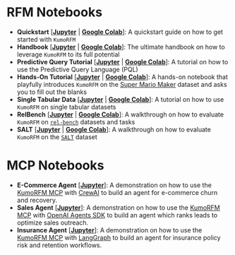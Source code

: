 # RFM Notebooks

* **Quickstart** [[**Jupyter**](./quickstart.ipynb) | [**Google Colab**](https://colab.research.google.com/github/kumo-ai/kumo-rfm/blob/master/notebooks/quickstart.ipynb)]: A quickstart guide on how to get started with `KumoRFM`
* **Handbook** [[**Jupyter**](./handbook.ipynb) | [**Google Colab**](https://colab.research.google.com/github/kumo-ai/kumo-rfm/blob/master/notebooks/handbook.ipynb)]: The ultimate handbook on how to leverage `KumoRFM` to its full potential
* **Predictive Query Tutorial** [[**Jupyter**](./predictive_query.ipynb) | [**Google Colab**](https://colab.research.google.com/github/kumo-ai/kumo-rfm/blob/master/notebooks/predictive_query.ipynb)]: A tutorial on how to use the Predictive Query Language (PQL)
* **Hands-On Tutorial** [[**Jupyter**](hands_on.ipynb) | [**Google Colab**](https://colab.research.google.com/drive/1dscN_hE_ShnM_W2gHF8jxJTPWEPjIK85)]: A hands-on notebook that playfully introduces `KumoRFM` on the [Super Mario Maker](https://www.kaggle.com/datasets/leomauro/smmnet) dataset and asks you to fill out the blanks
* **Single Tabular Data** [[**Jupyter**](./single_table.ipynb) | [**Google Colab**](https://colab.research.google.com/drive/14nkh7yz28-kvkgMqvVJoTRgCBq--e5mX)]: A tutorial on how to use `KumoRFM` on single tabular datasets
* **RelBench** [[**Jupyter**](./relbench.ipynb) | [**Google Colab**](https://colab.research.google.com/drive/1mjWPmOsTcq1gNbKqcaMAZGRxxnH3-H22)]: A walkthrough on how to evaluate `KumoRFM` on [`rel-bench`](https://relbench.stanford.edu/) datasets and tasks
* **SALT** [[**Jupyter**](./salt.ipynb) | [**Google Colab**](https://colab.research.google.com/drive/1m4Djd6_mMR9EHnYklwj7ytJncfjChbIa)]: A walkthrough on how to evaluate `KumoRFM` on the [`SALT`](https://github.com/SAP-samples/salt) dataset


# MCP Notebooks

* **E-Commerce Agent** [[**Jupyter**](./ecom_agent.ipynb)]: A demonstration on how to use the [KumoRFM MCP](https://github.com/kumo-ai/kumo-rfm-mcp) with [CrewAI](https://docs.crewai.com/en/mcp/overview/) to build an agent for e-commerce churn and recovery.
* **Sales Agent** [[**Jupyter**](./simple_sales_agent.ipynb)]: A demonstration on how to use the [KumoRFM MCP](https://github.com/kumo-ai/kumo-rfm-mcp) with [OpenAI Agents SDK](https://openai.github.io/openai-agents-python/) to build an agent which ranks leads to optimize sales outreach.
* **Insurance Agent** [[**Jupyter**](./insurance_agent.ipynb)]: A demonstration on how to use the [KumoRFM MCP](https://github.com/kumo-ai/kumo-rfm-mcp) with [LangGraph](https://langchain-ai.github.io/langgraph/) to build an agent for insurance policy risk and retention workflows.
